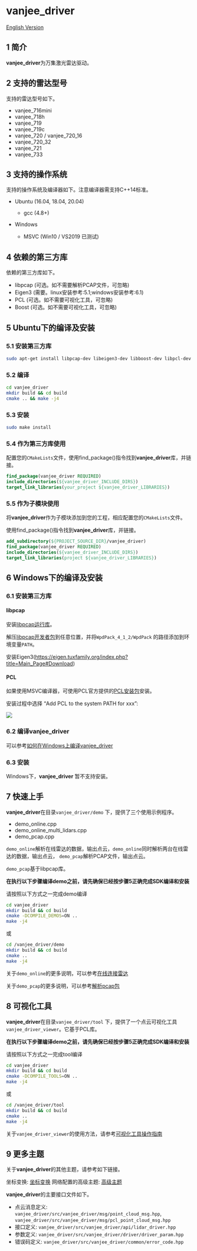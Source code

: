 # **vanjee_driver** 

[English Version](README.md) 

## 1 简介

**vanjee_driver**为万集激光雷达驱动。

## 2 支持的雷达型号

支持的雷达型号如下。
- vanjee_716mini
- vanjee_718h
- vanjee_719
- vanjee_719c
- vanjee_720 / vanjee_720_16
- vanjee_720_32
- vanjee_721
- vanjee_733

## 3 支持的操作系统

支持的操作系统及编译器如下。注意编译器需支持C++14标准。
- Ubuntu (16.04, 18.04, 20.04)
  - gcc (4.8+)

- Windows
  - MSVC  (Win10 / VS2019 已测试)

## 4 依赖的第三方库

依赖的第三方库如下。
- libpcap (可选。如不需要解析PCAP文件，可忽略)
- Eigen3 (需要。linux安装参考:5.1;windows安装参考:6.1)
- PCL (可选。如不需要可视化工具，可忽略)
- Boost (可选。如不需要可视化工具，可忽略)

## 5 Ubuntu下的编译及安装
### 5.1 安装第三方库

```bash
sudo apt-get install libpcap-dev libeigen3-dev libboost-dev libpcl-dev
```
### 5.2 编译

```bash
cd vanjee_driver
mkdir build && cd build
cmake .. && make -j4
```

### 5.3 安装

```bash
sudo make install
```

### 5.4 作为第三方库使用

配置您的```CMakeLists```文件，使用find_package()指令找到**vanjee_driver**库，并链接。

```cmake
find_package(vanjee_driver REQUIRED)
include_directories(${vanjee_driver_INCLUDE_DIRS})
target_link_libraries(your_project ${vanjee_driver_LIBRARIES})
```

### 5.5 作为子模块使用

将**vanjee_driver**作为子模块添加到您的工程，相应配置您的```CMakeLists```文件。

使用find_package()指令找到**vanjee_driver**库，并链接。

```cmake
add_subdirectory(${PROJECT_SOURCE_DIR}/vanjee_driver)
find_package(vanjee_driver REQUIRED)
include_directories(${vanjee_driver_INCLUDE_DIRS})
target_link_libraries(project ${vanjee_driver_LIBRARIES})
```

## 6 Windows下的编译及安装

### 6.1 安装第三方库

#### libpcap

安装[libpcap运行库](https://www.winpcap.org/install/bin/WinPcap_4_1_3.exe)。

解压[libpcap开发者包](https://www.winpcap.org/install/bin/WpdPack_4_1_2.zip)到任意位置，并将```WpdPack_4_1_2/WpdPack``` 的路径添加到环境变量```PATH```。

安装Eigen3(https://eigen.tuxfamily.org/index.php?title=Main_Page#Download)

#### PCL

如果使用MSVC编译器，可使用PCL官方提供的[PCL安装包](https://github.com/PointCloudLibrary/pcl/releases)安装。

安装过程中选择 “Add PCL to the system PATH for xxx”:

![](./doc/img/01_install_pcl.PNG)

### 6.2 编译vanjee_driver

可以参考[如何在Windows上编译vanjee_driver](./src/vanjee_lidar_sdk/doc/howto/16_how_to_compile_on_windows_CN.md)

### 6.3 安装

Windows下，**vanjee_driver** 暂不支持安装。

## 7 快速上手

**vanjee_driver**在目录```vanjee_driver/demo``` 下，提供了三个使用示例程序。

- demo_online.cpp
- demo_online_multi_lidars.cpp
- demo_pcap.cpp

`demo_online`解析在线雷达的数据，输出点云，`demo_online`同时解析两台在线雷达的数据，输出点云， `demo_pcap`解析PCAP文件，输出点云。

`demo_pcap`基于libpcap库。

**在执行以下步骤编译demo之前，请先确保已经按步骤5正确完成SDK编译和安装**

请按照以下方式之一完成demo编译

```bash
cd vanjee_driver
mkdir build && cd build
cmake -DCOMPILE_DEMOS=ON .. 
make -j4
```
或

```bash
cd /vanjee_driver/demo
mkdir build && cd build
cmake ..
make -j4
```

关于`demo_online`的更多说明，可以参考[在线连接雷达](doc/howto/how_to_decode_online_lidar.md)

关于`demo_pcap`的更多说明，可以参考[解析pcap包](doc/howto/how_to_decode_pcap_file.md)

## 8 可视化工具

**vanjee_driver**在目录```vanjee_driver/tool``` 下，提供了一个点云可视化工具`vanjee_driver_viewer`。它基于PCL库。

**在执行以下步骤编译demo之前，请先确保已经按步骤5正确完成SDK编译和安装**

请按照以下方式之一完成tool编译

```bash
cd vanjee_driver
mkdir build && cd build
cmake -DCOMPILE_TOOLS=ON .. 
make -j4
```
或

```bash
cd /vanjee_driver/tool
mkdir build && cd build
cmake ..
make -j4
```

关于`vanjee_driver_viewer`的使用方法，请参考[可视化工具操作指南](doc/howto/how_to_use_vanjee_driver_viewer.md) 

## 9 更多主题

关于**vanjee_driver**的其他主题，请参考如下链接。

坐标变换: [坐标变换](doc/howto/how_to_use_coordinate_transformation_CN.md) 
网络配置的高级主题: [高级主题](doc/howto/online_lidar_advanced_topics_CN.md) 

**vanjee_driver**的主要接口文件如下。

- 点云消息定义: ```vanjee_driver/src/vanjee_driver/msg/point_cloud_msg.hpp```, ```vanjee_driver/src/vanjee_driver/msg/pcl_point_cloud_msg.hpp```
- 接口定义: ```vanjee_driver/src/vanjee_driver/api/lidar_driver.hpp```
- 参数定义: ```vanjee_driver/src/vanjee_driver/driver/driver_param.hpp```
- 错误码定义: ```vanjee_driver/src/vanjee_driver/common/error_code.hpp```

